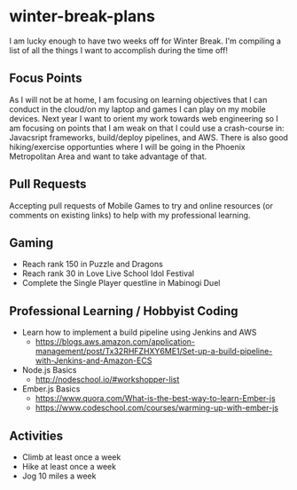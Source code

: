 # winter-break-plans
I am lucky enough to have two weeks off for Winter Break. I'm compiling a list of all the things I want to accomplish during the time off!

## Focus Points
As I will not be at home, I am focusing on learning objectives that I can conduct in the cloud/on my laptop and games I can play on my mobile devices. Next year I want to orient my work towards web engineering so I am focusing on points that I am weak on that I could use a crash-course in: Javacsript frameworks, build/deploy pipelines, and AWS. There is also good hiking/exercise opportunties where I will be going in the Phoenix Metropolitan Area and want to take advantage of that.

## Pull Requests
Accepting pull requests of Mobile Games to try and online resources (or comments on existing links) to help with my professional learning.

## Gaming
- Reach rank 150 in Puzzle and Dragons
- Reach rank 30 in Love Live School Idol Festival
- Complete the Single Player questline in Mabinogi Duel

## Professional Learning / Hobbyist Coding
- Learn how to implement a build pipeline using Jenkins and AWS
   - <https://blogs.aws.amazon.com/application-management/post/Tx32RHFZHXY6ME1/Set-up-a-build-pipeline-with-Jenkins-and-Amazon-ECS>
- Node.js Basics
   - <http://nodeschool.io/#workshopper-list>
- Ember.js Basics
   - <https://www.quora.com/What-is-the-best-way-to-learn-Ember-js>
   - <https://www.codeschool.com/courses/warming-up-with-ember-js>

## Activities
- Climb at least once a week
- Hike at least once a week
- Jog 10 miles a week
